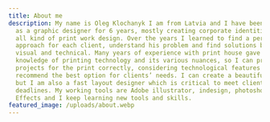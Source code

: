 ```yaml
---
title: About me
description: My name is Oleg Klochanyk I am from Latvia and I have been working
  as a graphic designer for 6 years, mostly creating corporate identities and
  all kind of print work design. Over the years I learned to find a personal
  approach for each client, understand his problem and find solutions both
  visual and technical. Many years of experience with print house gave me
  knowledge of printing technology and its various nuances, so I can prepare
  projects for the print correctly, considering technological features and also
  recommend the best option for clients’ needs. I can create a beautiful visuals
  but I am also a fast layout designer which is critical to meet client’s
  deadlines. My working tools are Adobe illustrator, indesign, photoshop, After
  Effects and I keep learning new tools and skills.
featured_image: /uploads/about.webp
---
```

